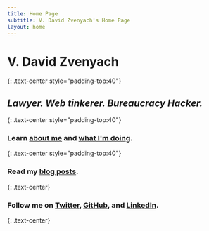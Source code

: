 ```yaml
---
title: Home Page
subtitle: V. David Zvenyach's Home Page
layout: home
---
```


# V. David Zvenyach
{: .text-center style="padding-top:40"}

## _Lawyer. Web tinkerer. Bureaucracy Hacker._
{: .text-center style="padding-top:40"}

### Learn [about me](pages/about.html) and [what I'm doing](pages/projects.html).
{: .text-center style="padding-top:40"}

### Read my [blog posts](blog).
{: .text-center}


### Follow me on [Twitter](https://twitter.com/vdavez), [GitHub](https://github.com/vzvenyach), and [LinkedIn](https://linkedin.com/in/vdavez).
{: .text-center}

